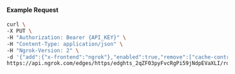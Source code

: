 <!-- Code generated for API Clients. DO NOT EDIT. -->

#### Example Request

```bash
curl \
-X PUT \
-H "Authorization: Bearer {API_KEY}" \
-H "Content-Type: application/json" \
-H "Ngrok-Version: 2" \
-d '{"add":{"x-frontend":"ngrok"},"enabled":true,"remove":["cache-control"]}' \
https://api.ngrok.com/edges/https/edghts_2qZF03pyFvcRgPi59jNdpEVaXLI/routes/edghtsrt_2qZF01ZidobBVAEQI3nvxOKvsG5/request_headers
```
